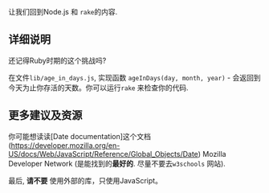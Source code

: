 <!-- Please put your translation here and with the same style in README.md -->
让我们回到Node.js 和 `rake`的内容.

##  详细说明

还记得Ruby时期的这个挑战吗?

在文件`lib/age_in_days.js`, 实现函数 `ageInDays(day, month, year)` - 会返回到今天为止你存活的天数。你可以运行`rake` 来检查你的代码.

## 更多建议及资源

你可能想读读[Date documentation]这个文档(https://developer.mozilla.org/en-US/docs/Web/JavaScript/Reference/Global_Objects/Date)
Mozilla Developer Network (是能找到的**最好的**. 尽量不要去`w3schools` 网站).

最后, **请不要** 使用外部的库，只使用JavaScript。
